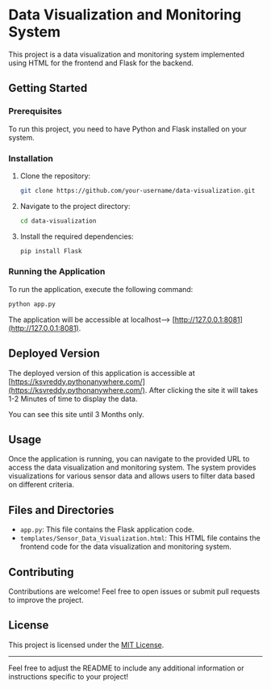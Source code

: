 # Data Visualization and Monitoring System

This project is a data visualization and monitoring system implemented using HTML for the frontend and Flask for the backend.

## Getting Started

### Prerequisites

To run this project, you need to have Python and Flask installed on your system.

### Installation

1. Clone the repository:

    ```bash
    git clone https://github.com/your-username/data-visualization.git
    ```

2. Navigate to the project directory:

    ```bash
    cd data-visualization
    ```

3. Install the required dependencies:

    ```bash
    pip install Flask
    ```

### Running the Application

To run the application, execute the following command:

```bash
python app.py
```

The application will be accessible at localhost--> [http://127.0.0.1:8081](http://127.0.0.1:8081).

## Deployed Version

The deployed version of this application is accessible at [https://ksvreddy.pythonanywhere.com/](https://ksvreddy.pythonanywhere.com/). After clicking the site it will takes 1-2 Minutes of time to display the data.

You can see this site until 3 Months only.


## Usage

Once the application is running, you can navigate to the provided URL to access the data visualization and monitoring system. The system provides visualizations for various sensor data and allows users to filter data based on different criteria.

## Files and Directories

- `app.py`: This file contains the Flask application code.
- `templates/Sensor_Data_Visualization.html`: This HTML file contains the frontend code for the data visualization and monitoring system.

## Contributing

Contributions are welcome! Feel free to open issues or submit pull requests to improve the project.

## License

This project is licensed under the [MIT License](LICENSE).

---

Feel free to adjust the README to include any additional information or instructions specific to your project!
